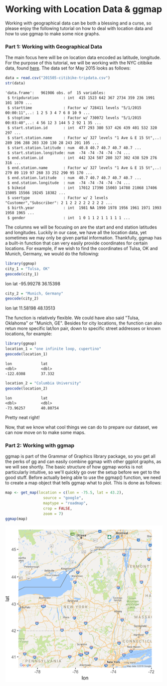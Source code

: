 # Working with Location Data & ggmap

Working with geographical data can be both a blessing and a curse, so please enjoy the following tutorial on how to deal with location data and how to use ggmap to make some nice graphs. 

### Part 1: Working with Geographical Data

The main focus here will be on location data encoded as latitude, longitude. For the purpose of this tutorial, we will be working with the NYC citibike data, found [here](https://s3.amazonaws.com/tripdata/index.html). The data set for May 2015 looks as follows:

``` r
data = read.csv("201505-citibike-tripdata.csv")
str(data)
```
    'data.frame':	961986 obs. of  15 variables:
     $ tripduration           : int  415 1523 642 367 2734 359 236 1991 101 1070 ...
     $ starttime              : Factor w/ 728411 levels "5/1/2015 00:00:11",..: 1 2 5 3 4 7 6 8 10 9 ...
     $ stoptime               : Factor w/ 730072 levels "5/1/2015 00:03:40",..: 4 56 12 3 144 5 2 92 1 35 ...
     $ start.station.id       : int  477 293 380 537 426 439 401 532 320 297 ...
     $ start.station.name     : Factor w/ 327 levels "1 Ave & E 15 St",..: 289 196 288 203 320 130 28 243 201 105 ...
     $ start.station.latitude : num  40.8 40.7 40.7 40.7 40.7 ...
     $ start.station.longitude: num  -74 -74 -74 -74 -74 ...
     $ end.station.id         : int  442 324 507 280 327 302 438 529 276 316 ...
     $ end.station.name       : Factor w/ 327 levels "1 Ave & E 15 St",..: 279 89 119 97 260 33 252 290 95 170 ...
     $ end.station.latitude   : num  40.7 40.7 40.7 40.7 40.7 ...
     $ end.station.longitude  : num  -74 -74 -74 -74 -74 ...
     $ bikeid                 : int  17012 17390 15003 14788 21068 17406 15005 15566 19245 18382 ...
     $ usertype               : Factor w/ 2 levels "Customer","Subscriber": 2 1 2 2 2 2 2 2 2 2 ...
     $ birth.year             : int  1981 NA 1990 1978 1956 1961 1971 1993 1958 1965 ...
     $ gender                 : int  1 0 1 1 2 1 1 1 1 1 ...

The columns we will be focusing on are the start and end station latitudes and longitudes. Luckily in our case, we have all the location data, yet sometimes we may only be given partial information. Thankfully, ggmap has a built-in function that can very easily provide coordinates for certain locations. For example, if we wish to find the coordinates of Tulsa, OK and Munich, Germany, we would do the following:

```r
library(ggmap)
city_1 = "Tulsa, OK"
geocode(city_1)
```
lon             lat
<dbl>           <dbl>
-95.99278	    36.15398	

```r
city_2 = "Munich, Germany"
geocode(city_2)
```
lon             lat
<dbl>           <dbl>
11.58198        48.13513

The function is relatively flexible. We could have also said "Tulsa, Oklahoma" or "Munich, GE". Besides for city locations, the function can also retun more specific lat/lon pair, down to specific street addresses or known locations, for example:

```r
library(ggmap)
location_1 = "one infinite loop, cupertino"
geocode(location_1)
```
    lon             lat
    <dbl>           <dbl>
    -122.0308	    37.332		

```r
location_2 = "Columbia University"
geocode(location_2)
```
    lon             lat
    <dbl>           <dbl>
    -73.96257	    40.80754	

Pretty neat right!

Now, that we know what cool things we can do to prepare our dataset, we can now move on to make some maps.

### Part 2: Working with ggmap

ggmap is part of the Grammar of Graphics library package, so you get all the perks of gg and can easily combine ggmap with other ggplot graphs, as we will see shortly. The basic structure of how ggmap works is not particularly intuitive, so we'll quickly go over the setup before we get to the good stuff. Before actually being able to use the ggmap() function, we need to create a map object that tells ggmap what to plot. This is done as follows:

```r
map <- get_map(location = c(lon = -75.5, lat = 43.2), 
                 source = "google", 
                 maptype = "roadmap", 
                 crop = FALSE,
                 zoom = 7)
ggmap(map)
```
<img src="Images/Graph_1.png" style="display: block; margin: auto;" height="500" width="550" />


